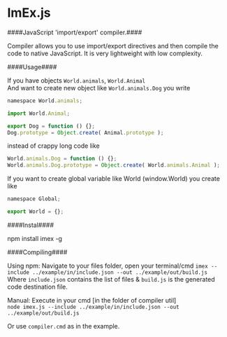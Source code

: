 ImEx.js
========

####JavaScript 'import/export' compiler.####

Compiler allows you to use import/export directives and then compile the code to native JavaScript.
It is very lightweight with low complexity.

####Usage####

If you have objects `World.animals`, `World.Animal`<br>
And want to create new object like `World.animals.Dog` you write

```js
namespace World.animals;

import World.Animal;

export Dog = function () {};
Dog.prototype = Object.create( Animal.prototype );
```

instead of crappy long code like

```js
World.animals.Dog = function () {};
World.animals.Dog.prototype = Object.create( World.animals.Animal );
```

If you want to create global variable like World (window.World) you create like

```js
namespace Global;

export World = {};
```

####Instal####

npm install imex -g

####Compiling####

Using npm:
Navigate to your files folder, open your terminal/cmd
```imex --include ../example/in/include.json --out ../example/out/build.js```
Where `include.json` contains the list of files & `build.js` is the generated code destination file.

Manual:
Execute in your cmd [in the folder of compiler util]<br>
```node imex.js --include ../example/in/include.json --out ../example/out/build.js```

Or use ```compiler.cmd``` as in the example.